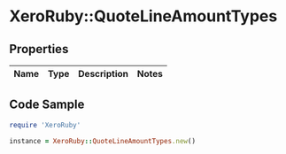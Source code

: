 # XeroRuby::QuoteLineAmountTypes

## Properties

Name | Type | Description | Notes
------------ | ------------- | ------------- | -------------

## Code Sample

```ruby
require 'XeroRuby'

instance = XeroRuby::QuoteLineAmountTypes.new()
```


